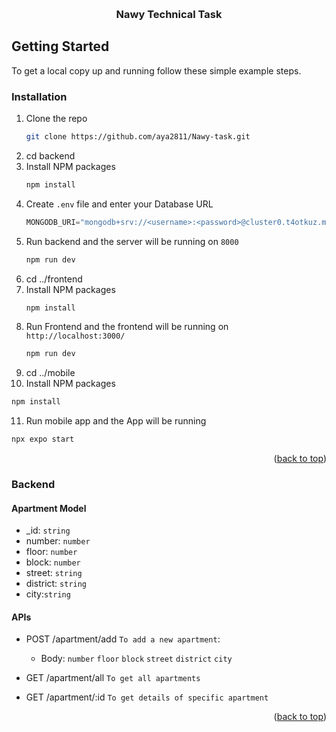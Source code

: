 <a name="readme-top"></a>

<br />

<h3 align="center">Nawy Technical Task</h3>
 


## Getting Started

To get a local copy up and running follow these simple example steps.

### Installation

1. Clone the repo
   ```sh
   git clone https://github.com/aya2811/Nawy-task.git
   ```
2. cd backend
2. Install NPM packages
   ```sh
   npm install
   ```
4. Create `.env` file and enter your Database URL
   ```js
   MONGODB_URI="mongodb+srv://<username>:<password>@cluster0.t4otkuz.mongodb.net/apartments?retryWrites=true&w=majority"
   ```
5. Run backend and the server will be running on `8000`
   ```sh
   npm run dev   
   ```
6. cd ../frontend 
7. Install NPM packages
   ```sh
   npm install
   ```
8. Run Frontend and the frontend will be running on `http://localhost:3000/`
   ```sh
   npm run dev
   ```
9. cd ../mobile 
10. Install NPM packages
   ```sh
   npm install
   ```
11. Run mobile app and the App will be running 
   ```sh
   npx expo start
   ```
<p align="right">(<a href="#readme-top">back to top</a>)</p>

### Backend

#### Apartment Model

* _id: `string`
*  number: `number`
*  floor: `number`
*  block: `number`
*  street: `string`
*  district: `string`
*  city:`string`

#### APIs

* POST /apartment/add `To add a new apartment`:
    * Body:
            `number`
            `floor`
            `block`
            `street`
            `district`
            `city`

* GET /apartment/all `To get all apartments`

* GET /apartment/:id `To get details of specific apartment`
    
   

<p align="right">(<a href="#readme-top">back to top</a>)</p>



